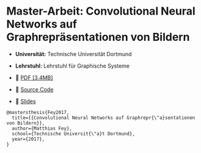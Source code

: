 # Master-Arbeit: Convolutional Neural Networks auf Graphrepräsentationen von Bildern

* **Universität:** Technische Universität Dortmund
* **Lehrstuhl:** Lehrstuhl für Graphische Systeme

* :paperclip: [PDF [3.4MB]](https://github.com/rusty1s/deep-learning-on-graphs/raw/master/masterthesis/main.pdf)
* :minidisc: [Source Code](https://github.com/rusty1s/embedded_gcnn)
* :movie_camera: [Slides](https://github.com/rusty1s/deep-learning-on-graphs/files/1298988/praesentation.pdf)

```
@mastersthesis{Fey2017,
  title={{Convolutional Neural Networks auf Graphrepr{\"a}sentationen von Bildern}},
  author={Matthias Fey},
  school={Technische Universit{\"a}t Dortmund},
  year={2017},
}
```
